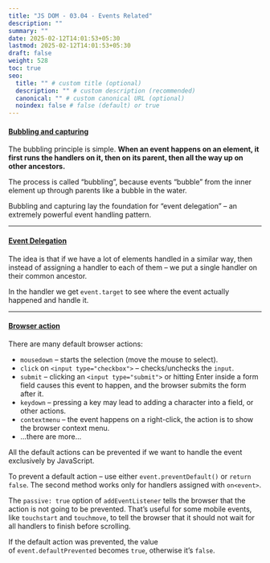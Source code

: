 ```yaml
---
title: "JS DOM - 03.04 - Events Related"
description: ""
summary: ""
date: 2025-02-12T14:01:53+05:30
lastmod: 2025-02-12T14:01:53+05:30
draft: false
weight: 528
toc: true
seo:
  title: "" # custom title (optional)
  description: "" # custom description (recommended)
  canonical: "" # custom canonical URL (optional)
  noindex: false # false (default) or true
---
```



#### [Bubbling and capturing](https://javascript.info/bubbling-and-capturing)

The bubbling principle is simple.
**When an event happens on an element, it first runs the handlers on it, then on its parent, then all the way up on other ancestors.**

The process is called “bubbling”, because events “bubble” from the inner element up through parents like a bubble in the water.

Bubbling and capturing lay the foundation for “event delegation” – an extremely powerful event handling pattern.

________

#### [Event Delegation](https://javascript.info/event-delegation)

The idea is that if we have a lot of elements handled in a similar way, then instead of assigning a handler to each of them – we put a single handler on their common ancestor.

In the handler we get `event.target` to see where the event actually happened and handle it.

___________

#### [Browser action](https://javascript.info/default-browser-action)

There are many default browser actions:
- `mousedown` – starts the selection (move the mouse to select).
- `click` on `<input type="checkbox">` – checks/unchecks the `input`.
- `submit` – clicking an `<input type="submit">` or hitting Enter inside a form field causes this event to happen, and the browser submits the form after it.
- `keydown` – pressing a key may lead to adding a character into a field, or other actions.
- `contextmenu` – the event happens on a right-click, the action is to show the browser context menu.
- …there are more…

All the default actions can be prevented if we want to handle the event exclusively by JavaScript.

To prevent a default action – use either `event.preventDefault()` or `return false`. The second method works only for handlers assigned with `on<event>`.

The `passive: true` option of `addEventListener` tells the browser that the action is not going to be prevented. That’s useful for some mobile events, like `touchstart` and `touchmove`, to tell the browser that it should not wait for all handlers to finish before scrolling.

If the default action was prevented, the value of `event.defaultPrevented` becomes `true`, otherwise it’s `false`.

